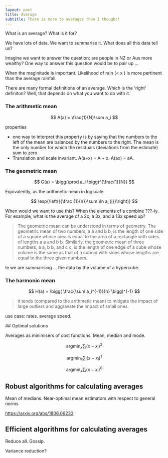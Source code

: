 ```yaml
---
layout: post
title: Average
subtitle: There is more to averages than I thought!
---
```


What is an average? What is it for?

We have lots of data. We want to summarise it.
What does all this data tell us?

Imagine we want to answer the question; are people in NZ or Aus more wealthy?
One way to answer this question would be to pair up ...

When the maginitude is important.
Likelihood of rain (\< x ) is more pertinent than the average rainfall.


There are many formal definitions of an average.
Which is the 'right' definiton? Well, that depends on what you want to do with it.

### The arithmetic mean
$$
A(a) = \frac{1}{N}\sum a_i
$$

properties
- one way to interpret this property is by saying that the numbers to the left of the mean are balanced by the numbers to the right. The mean is the only number for which the residuals (deviations from the estimate) sum to zero
- Translation and scale invariant. A(a+x) = A + x. A(ax) = aA.


### The geometric mean
$$
G(a) = \bigg(\prod a_i \bigg)^{\frac{1}{N}}
$$

Equivalently, as the arithmetic mean in logscale:

$$
\exp{\left({{\frac {1}{n}}\sum \ln a_{i}}\right)}
$$

When would we want to use this? When the elements of a combine ???-ly.
For example, what is the average of a 2x, a 3x, and a 13x speed up?

> The geometric mean can be understood in terms of geometry. The geometric mean of two numbers, a a and b b, is the length of one side of a square whose area is equal to the area of a rectangle with sides of lengths a a and b b. Similarly, the geometric mean of three numbers, a a, b b, and c c, is the length of one edge of a cube whose volume is the same as that of a cuboid with sides whose lengths are equal to the three given numbers. 

Ie we are summarising ... the data by the volume of a hypercube.

### The harmonic mean

$$
H(a) = \bigg( \frac{\sum a_i^{-1}}{n} \bigg)^{-1}
$$

> it tends (compared to the arithmetic mean) to mitigate the impact of large outliers and aggravate the impact of small ones.

use case: rates. average speed.

<aside>
## Optimal solutions

Averages as minimisers of cost functions.
Mean, median and mode.

$$
\mathop{\text{argmin}}_x \sum_i (x - x_i)^2
$$

$$
\mathop{\text{argmin}}_x \sum_i (x - x_i)^1
$$

$$
\mathop{\text{argmin}}_x \sum_i (x - x_i)^0
$$

</aside>

## Robust algorithms for calculating averages 

Mean of medians.
Near-optimal mean estimators with respect to general norms

https://arxiv.org/abs/1806.06233

## Efficient algorithms for calculating averages

Reduce all.
Gossip.

Variance reduction?